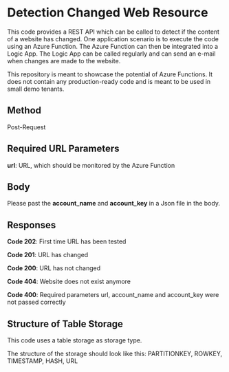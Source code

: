 # Detection Changed Web Resource

This code provides a REST API which can be called to detect if the content of a website has changed. 
One application scenario is to execute the code using an Azure Function. The Azure Function can then be integrated into a Logic App. The Logic App can be called regularly and can send an e-mail when changes are made to the website.  

This repository is meant to showcase the potential of Azure Functions. It does not contain any production-ready code and is meant to be used in small demo tenants.

## Method
Post-Request

## Required URL Parameters
**url**: URL, which should be monitored by the Azure Function

## Body
Please past the **account_name** and **account_key** in a Json file in the body. 

## Responses
**Code 202**: First time URL has been tested

**Code 201**: URL has changed

**Code 200**: URL has not changed

**Code 404**: Website does not exist anymore

**Code 400**: Required parameters url, account_name and account_key were not passed correctly

## Structure of Table Storage
This code uses a table storage as storage type. 

The structure of the storage should look like this: PARTITIONKEY, ROWKEY, TIMESTAMP, HASH, URL










